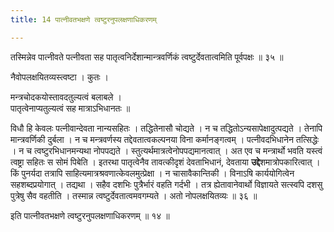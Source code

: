 ```yaml
---
title: 14 पात्नीवतभक्षणे त्वष्टुरनुपलक्षणाधिकरणम्

---
```


तस्मिन्नेव पात्नीवते पत्नीवता सह पातृत्वनिर्देशान्मान्त्रवर्णिकं त्वष्टुर्देवतात्वमिति पूर्वपक्षः ॥ ३५ ॥

नैवोपलक्षयितव्यस्त्वष्टा । कुतः ।

मन्त्रचोदकयोस्तावदतुल्यत्वं बलाबले ।  
पातृत्वेनाप्यतुल्यत्वं सह मात्राऽभिधानतः ॥  


विधौ हि केवलः पत्नीवान्देवता नान्यसहितः । तद्धितेनासौ चोद्यते । न च तद्धितोऽन्यसापेक्षादुत्पद्यते । तेनापि मान्त्रवर्णिकी दुर्बला । न च मन्त्रवर्णस्य तद्देवतात्वकल्पनया विना कर्मानङ्गत्वम् । पत्नीवदभिधानेन तत्सिद्धेः । न च त्वष्टुरभिधानमन्यथा नोपपद्यते । स्तुत्यर्थमात्रत्वेनोपपद्यमानत्वात् । अत एव च मन्त्रार्थो भवति यस्त्वं त्वष्ट्रा सहितः स सोमं पिबेति । इतरथा पातृत्वेनैव तावत्कीदृशं देवताभिधानं, देवताया **उद्दे**शमात्रोपकारित्वात् । किं पुनर्यदा तत्रापि साहित्यमात्रश्रवणात्केवलमुत्प्रेक्षा । न चासावैकान्तिकी । विनाऽषि कार्ययोगित्वेन सहशब्दप्रयोगात् । तद्यथा । सहैव दशभिः पुत्रैर्भारं वहति गर्दभी । तत्र ह्येतावानेवार्थो विज्ञायते सत्स्वपि दशसु पुत्रेषु सैव वहतीति । तस्मान्न त्वष्टुर्देवतात्वमवगम्यते । अतो नोपलक्षयितव्यः ॥ ३६ ॥

इति पात्नीवतभक्षणे त्वष्टुरनुपलक्षणाधिकरणम् ॥ १४ ॥
